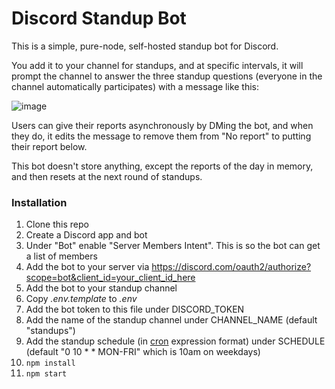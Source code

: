 # Discord Standup Bot

This is a simple, pure-node, self-hosted standup bot for Discord.

You add it to your channel for standups, and at specific intervals, it will prompt the channel to answer the three standup questions (everyone in the channel automatically participates) with a message like this:

![image](https://user-images.githubusercontent.com/999235/120900878-56fb3b80-c62f-11eb-9605-a9ab0ab7e738.png)

Users can give their reports asynchronously by DMing the bot, and when they do, it edits the message to remove them from "No report" to putting their report below.

This bot doesn't store anything, except the reports of the day in memory, and then resets at the next round of standups.

### Installation

1. Clone this repo
2. Create a Discord app and bot
3. Under "Bot" enable "Server Members Intent". This is so the bot can get a list of members
4. Add the bot to your server via https://discord.com/oauth2/authorize?scope=bot&client_id=your_client_id_here
5. Add the bot to your standup channel
6. Copy _.env.template_ to _.env_
7. Add the bot token to this file under DISCORD_TOKEN
8. Add the name of the standup channel under CHANNEL_NAME (default "standups")
9. Add the standup schedule (in [cron](https://en.wikipedia.org/wiki/Cron) expression format) under SCHEDULE (default "0 10 * * MON-FRI" which is 10am on weekdays)
10. `npm install`
11. `npm start`
